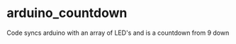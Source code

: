 arduino_countdown
=================

Code syncs arduino with an array of LED's and is a countdown from 9 down
